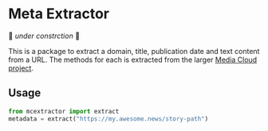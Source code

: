 Meta Extractor
==============

🚧 _under constrction_ 🚧

This is a package to extract a domain, title, publication date and text content from a URL. The methods for each
is extracted from the larger [Media Cloud project](https://mediacloud.org). 

Usage
-----

```python
from mcextractor import extract
metadata = extract("https://my.awesome.news/story-path")
```
